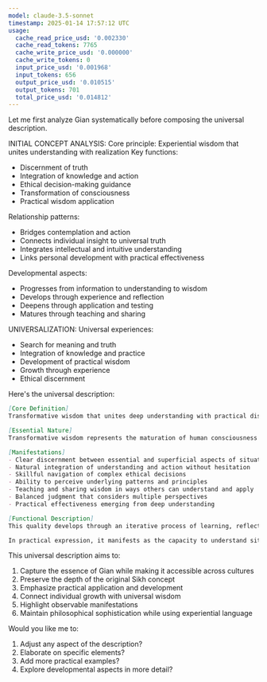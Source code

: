 ```yaml
---
model: claude-3.5-sonnet
timestamp: 2025-01-14 17:57:12 UTC
usage:
  cache_read_price_usd: '0.002330'
  cache_read_tokens: 7765
  cache_write_price_usd: '0.000000'
  cache_write_tokens: 0
  input_price_usd: '0.001968'
  input_tokens: 656
  output_price_usd: '0.010515'
  output_tokens: 701
  total_price_usd: '0.014812'
---
```


Let me first analyze Gian systematically before composing the universal description.

INITIAL CONCEPT ANALYSIS:
Core principle: Experiential wisdom that unites understanding with realization
Key functions:
- Discernment of truth
- Integration of knowledge and action
- Ethical decision-making guidance
- Transformation of consciousness
- Practical wisdom application

Relationship patterns:
- Bridges contemplation and action
- Connects individual insight to universal truth
- Integrates intellectual and intuitive understanding
- Links personal development with practical effectiveness

Developmental aspects:
- Progresses from information to understanding to wisdom
- Develops through experience and reflection
- Deepens through application and testing
- Matures through teaching and sharing

UNIVERSALIZATION:
Universal experiences:
- Search for meaning and truth
- Integration of knowledge and practice
- Development of practical wisdom
- Growth through experience
- Ethical discernment

Here's the universal description:

```markdown
[Core Definition]
Transformative wisdom that unites deep understanding with practical discernment, manifesting as the capacity to perceive truth clearly and act from that perception with skill and ethical awareness. This wisdom develops through the integration of experience, insight, and application in daily life.

[Essential Nature]
Transformative wisdom represents the maturation of human consciousness where intellectual understanding, intuitive insight, and practical effectiveness unite. It transcends mere accumulation of knowledge, manifesting instead as a dynamic capacity for skillful action rooted in clear perception of reality. This quality combines penetrating discernment with compassionate understanding, enabling both profound insight and effective action in service of human flourishing.

[Manifestations]
- Clear discernment between essential and superficial aspects of situations
- Natural integration of understanding and action without hesitation
- Skillful navigation of complex ethical decisions
- Ability to perceive underlying patterns and principles
- Teaching and sharing wisdom in ways others can understand and apply
- Balanced judgment that considers multiple perspectives
- Practical effectiveness emerging from deep understanding

[Functional Description]
This quality develops through an iterative process of learning, reflection, and application. As theoretical understanding meets practical experience, it transforms into living wisdom that operates spontaneously in daily life. This wisdom functions as an internal compass, guiding decisions and actions through direct perception rather than rule-following or abstract reasoning.

In practical expression, it manifests as the capacity to understand situations deeply while responding effectively. This includes seeing beyond surface appearances, recognizing underlying patterns, and taking skillful action that addresses root causes rather than symptoms. It enables one to teach and guide others naturally, translating complex understanding into accessible insights and practical solutions.
```

This universal description aims to:
1. Capture the essence of Gian while making it accessible across cultures
2. Preserve the depth of the original Sikh concept
3. Emphasize practical application and development
4. Connect individual growth with universal wisdom
5. Highlight observable manifestations
6. Maintain philosophical sophistication while using experiential language

Would you like me to:
1. Adjust any aspect of the description?
2. Elaborate on specific elements?
3. Add more practical examples?
4. Explore developmental aspects in more detail?